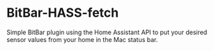 # BitBar-HASS-fetch
Simple BitBar plugin using the Home Assistant API to put your desired sensor values from your home in the Mac status bar.

